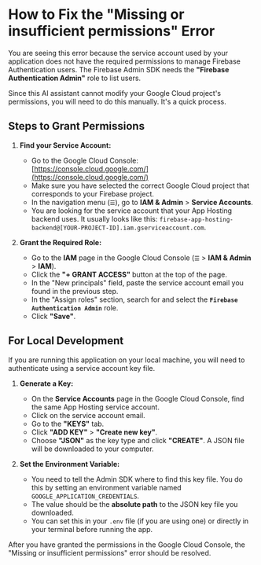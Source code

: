 
# How to Fix the "Missing or insufficient permissions" Error

You are seeing this error because the service account used by your application does not have the required permissions to manage Firebase Authentication users. The Firebase Admin SDK needs the **"Firebase Authentication Admin"** role to list users.

Since this AI assistant cannot modify your Google Cloud project's permissions, you will need to do this manually. It's a quick process.

## Steps to Grant Permissions

1.  **Find your Service Account:**
    *   Go to the Google Cloud Console: [https://console.cloud.google.com/](https://console.cloud.google.com/)
    *   Make sure you have selected the correct Google Cloud project that corresponds to your Firebase project.
    *   In the navigation menu (`☰`), go to **IAM & Admin** > **Service Accounts**.
    *   You are looking for the service account that your App Hosting backend uses. It usually looks like this: `firebase-app-hosting-backend@[YOUR-PROJECT-ID].iam.gserviceaccount.com`.

2.  **Grant the Required Role:**
    *   Go to the **IAM** page in the Google Cloud Console (`☰` > **IAM & Admin** > **IAM**).
    *   Click the **"+ GRANT ACCESS"** button at the top of the page.
    *   In the "New principals" field, paste the service account email you found in the previous step.
    *   In the "Assign roles" section, search for and select the **`Firebase Authentication Admin`** role.
    *   Click **"Save"**.

## For Local Development

If you are running this application on your local machine, you will need to authenticate using a service account key file.

1.  **Generate a Key:**
    *   On the **Service Accounts** page in the Google Cloud Console, find the same App Hosting service account.
    *   Click on the service account email.
    *   Go to the **"KEYS"** tab.
    *   Click **"ADD KEY"** > **"Create new key"**.
    *   Choose **"JSON"** as the key type and click **"CREATE"**. A JSON file will be downloaded to your computer.

2.  **Set the Environment Variable:**
    *   You need to tell the Admin SDK where to find this key file. You do this by setting an environment variable named `GOOGLE_APPLICATION_CREDENTIALS`.
    *   The value should be the **absolute path** to the JSON key file you downloaded.
    *   You can set this in your `.env` file (if you are using one) or directly in your terminal before running the app.

After you have granted the permissions in the Google Cloud Console, the "Missing or insufficient permissions" error should be resolved.
